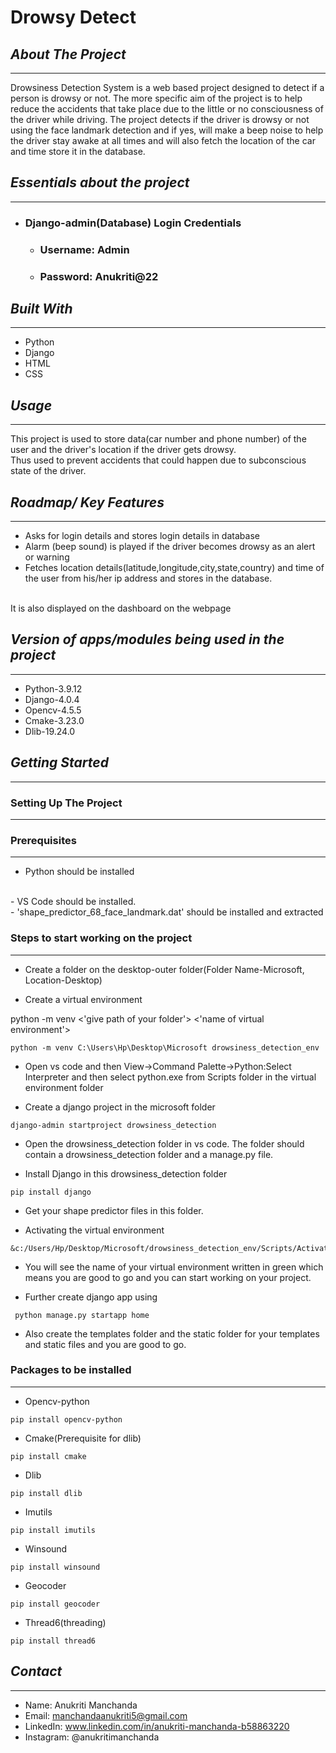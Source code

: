 # **Drowsy Detect**
## _About The Project_
---
 Drowsiness Detection System is a web based project designed to detect if a person is drowsy or not. The more specific aim of the project is to help reduce the accidents that take place due to the little or no consciousness of the driver while driving. The project detects if the driver is drowsy or not using the face landmark detection and if yes, will make a beep noise to help the driver stay awake at all times and will also fetch the location of the car and time store it in the database.

 ## _Essentials about the project_
 ---
 - ### Django-admin(Database) Login Credentials
    - ### Username: Admin
    - ### Password: Anukriti@22
 
 ## _Built With_
 ---
 - Python
 - Django
 - HTML
 - CSS
 ## _Usage_
 ---
 This project is used to store data(car number and phone number) of the user and the driver's location if the driver gets drowsy.
 <br />
 Thus used to prevent accidents that could happen due to subconscious state of the driver. 

 ## _Roadmap/ Key Features_
 ---
 - Asks for login details and stores login details in database
 - Alarm (beep sound) is played if the driver becomes drowsy as an alert or warning
 - Fetches location details(latitude,longitude,city,state,country) and time of the user from his/her ip address and stores in the database.
 <br />
 It is also displayed on the dashboard on the webpage

 ## _Version of apps/modules being used in the project_
 ---
 - Python-3.9.12
 - Django-4.0.4
 - Opencv-4.5.5
 - Cmake-3.23.0
 - Dlib-19.24.0

 ## _Getting Started_
 ---
 ### Setting Up The Project

 ---

 ### Prerequisites
 ---
 - Python should be installed
 <br>
 - VS Code should be installed.
 <br>
 - 'shape_predictor_68_face_landmark.dat' should be installed and extracted

 ### Steps to start working on the project
---
 - Create a folder on the desktop-outer folder(Folder Name-Microsoft, Location-Desktop)
 
 - Create a virtual environment
 
 python -m venv <'give path of your folder'> <'name of virtual environment'>

 ```
 python -m venv C:\Users\Hp\Desktop\Microsoft drowsiness_detection_env
 ```
 - Open vs code and then View->Command Palette->Python:Select Interpreter and then select python.exe from Scripts folder in the virtual environment folder

- Create a django project in the microsoft folder
```
django-admin startproject drowsiness_detection
```
 - Open the drowsiness_detection folder in vs code. The folder should contain a drowsiness_detection folder and a manage.py file. 

 - Install Django in this drowsiness_detection folder
 ```
 pip install django
 ```

 - Get your shape predictor files in this folder.

 - Activating the virtual environment

 ```
 &c:/Users/Hp/Desktop/Microsoft/drowsiness_detection_env/Scripts/Activate.ps1
 ```
 - You will see the name of your virtual environment written in green which means you are good to go and you can start working on your project.

 - Further create django app using

```
 python manage.py startapp home
 ```
 - Also create the templates folder and the static folder for your templates and static files and you are good to go.

### Packages to be installed
---
- Opencv-python
```
pip install opencv-python
```
- Cmake(Prerequisite for dlib)
```
pip install cmake
```
- Dlib
```
pip install dlib
```
- Imutils
```
pip install imutils
```
- Winsound
```
pip install winsound
```
- Geocoder
```
pip install geocoder
```
- Thread6(threading)
```
pip install thread6
```
## _Contact_
---
- Name: Anukriti Manchanda
- Email: manchandaanukriti5@gmail.com
- LinkedIn: www.linkedin.com/in/anukriti-manchanda-b58863220
- Instagram: @anukritimanchanda



